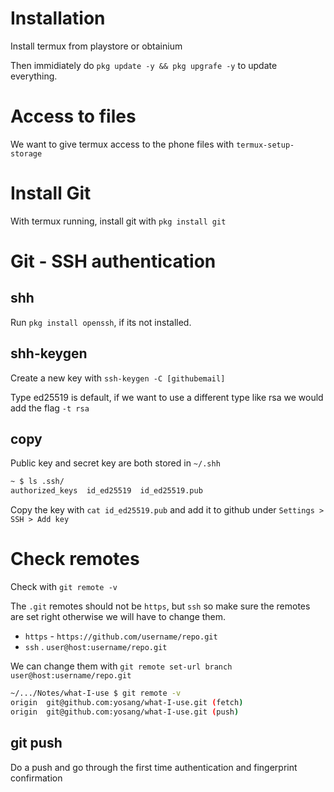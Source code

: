 # Installation
Install termux from playstore or obtainium

Then immidiately do `pkg update -y && pkg upgrafe -y` to update everything.

# Access to files
We want to give termux access to the phone files with `termux-setup-storage`

# Install Git
With termux running, install git with `pkg install git`

# Git - SSH authentication

## shh
Run `pkg install openssh`, if its not installed.

## shh-keygen
Create a new key with `ssh-keygen -C [githubemail]` 

Type ed25519 is default, if we want to use a different type like rsa we would add the flag `-t rsa`
## copy
Public key and secret key are both stored in `~/.shh`

```sh
~ $ ls .ssh/
authorized_keys  id_ed25519  id_ed25519.pub
```

Copy the key with `cat id_ed25519.pub` and add it to github under `Settings > SSH > Add key`

# Check remotes
Check with `git remote -v` 

The `.git` remotes should not be `https`, but `ssh` so make sure the remotes are set right otherwise we will have to change them.

- `https` - `https://github.com/username/repo.git`
- `ssh` . `user@host:username/repo.git`

We can change them with `git remote set-url branch user@host:username/repo.git`

```sh
~/.../Notes/what-I-use $ git remote -v
origin  git@github.com:yosang/what-I-use.git (fetch)
origin  git@github.com:yosang/what-I-use.git (push)
```
## git push
Do a push and go through the first time authentication and fingerprint confirmation